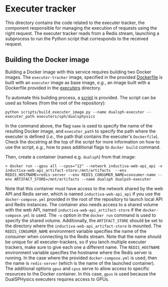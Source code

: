 # Executer tracker

This directory contains the code related to the executer tracker, the
component responsible for managing the execution of requests using the
right request. The executer tracker reads from a Redis stream, launching
a subprocess to run the Python script that corresponds to the received
request.

## Building the Docker image

Building a Docker image with this service requires building two Docker images.
The `executer-tracker` image, specified in the provided [Dockerfile](Dockerfile) is
built with an `executer` image as base image, *e.g.*, an image built with a Dockerfile
provided in the [executers](../executers/) directory.

To automate this building process, a [script](../scripts/build_executer_image.py) is provided.
The script can be used as follows (from the root of the repository):

```shell
python scripts/build_executer_image.py --name dualsph-executer --executer_path executers/sph/dualsphysics
```

In the command above, the flag `name` is used to specify the name of the resulting
Docker image, and `executer_path` to specify the path where the executer is defined
(*i.e.*, the path that contains the executer's `Dockerfile`).
Check the docstring at the top of the script for more information on how to use
the script, *e.g.*, how to pass additional flags to `docker build` command.

Then, create a container (named e.g. `dualsph`) from that image:

```shell
> docker run --gpus all --cpus="12" --network inductiva-web-api_api -v inductiva-web-api_artifact-store:/mnt/artifacts  --env REDIS_HOSTNAME=redis-server --env REDIS_CONSUMER_NAME=consumer-name --env ARTIFACT_STORE=/mnt/artifacts --name dualsph dualpsh-executer
```

Note that this container must have access to the network shared by the web API
and Redis server, which is named `inductiva-web-api_api` if you use the `docker-compose.yml` provided in the root of the repository to launch local API and Redis instances.
The container also needs access to a shared volume with the web API, named `inductiva-web-api_artifact-store` if the `docker-compose.yml` is used. The `-v` option in the `docker run` command is used to specify the shared volume. Additionally, the `ARTIFACT_STORE` should be set to the directory where the `inductiva-web-api_artifact-store` is mounted.
The `REDIS_CONSUMER_NAME` environment variable specifies the name of the consumer when connecting to the Redis stream. Note that the name should be unique for all executer-trackers, so if you lanch multiple executer trackers, make sure to give each one a different name. The `REDIS_HOSTNAME` environment variable specifies the hostname where the Redis server is running. In the case where the provided `docker-compose.yml` is used, then the name is `redis-server` (which is the name of the launched container).
The additional options `gpus` and `cpus` serve to allow access to specific resources to the Docker container. In this case, `gpus` is used because the DualSPHysics executers requires access to GPUs.
